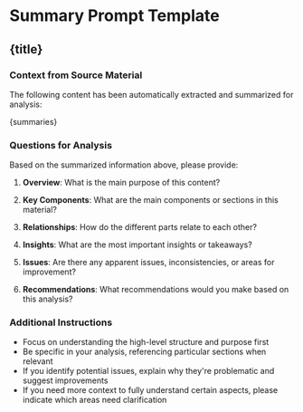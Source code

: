 # Summary Prompt Template

## {title}

### Context from Source Material

The following content has been automatically extracted and summarized for analysis:

{summaries}

### Questions for Analysis

Based on the summarized information above, please provide:

1. **Overview**: What is the main purpose of this content?

2. **Key Components**: What are the main components or sections in this material?

3. **Relationships**: How do the different parts relate to each other?

4. **Insights**: What are the most important insights or takeaways?

5. **Issues**: Are there any apparent issues, inconsistencies, or areas for improvement?

6. **Recommendations**: What recommendations would you make based on this analysis?

### Additional Instructions

- Focus on understanding the high-level structure and purpose first
- Be specific in your analysis, referencing particular sections when relevant
- If you identify potential issues, explain why they're problematic and suggest improvements
- If you need more context to fully understand certain aspects, please indicate which areas need clarification
